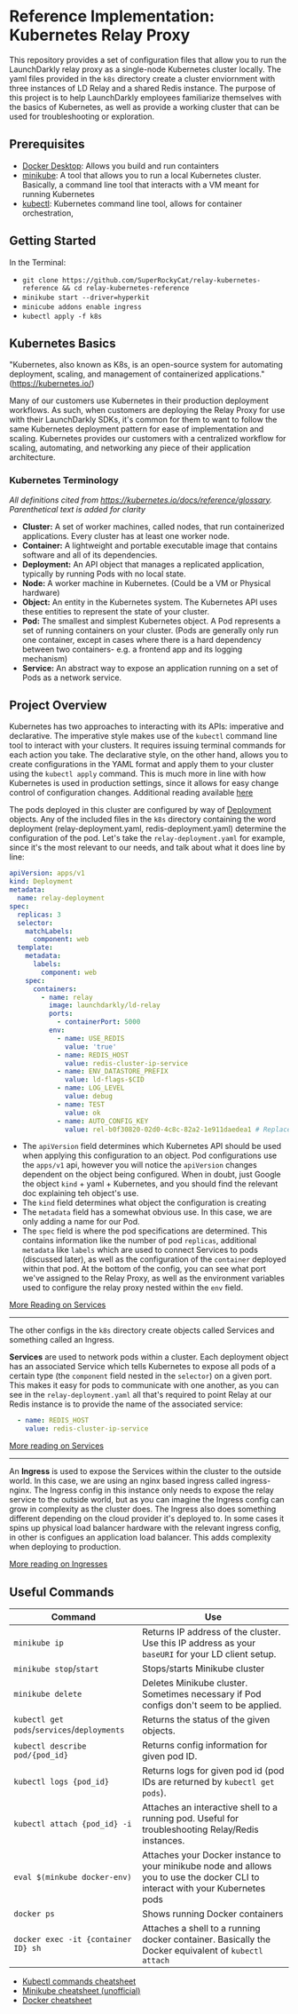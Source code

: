 # Reference Implementation: Kubernetes Relay Proxy 

This repository provides a set of configuration files that allow you to run the LaunchDarkly relay proxy as a single-node Kubernetes cluster locally. The yaml files provided in the `k8s` directory create a cluster enviornment with three instances of LD Relay and a shared Redis instance. The purpose of this project is to help LaunchDarkly employees familiarize themselves with the basics of Kubernetes, as well as provide a working cluster that can be used for troubleshooting or exploration.

## Prerequisites

- [Docker Desktop](https://www.docker.com/products/docker-desktop): Allows you build and run containters
- [minikube](https://minikube.sigs.k8s.io/docs/start/): A tool that allows you to run a local Kubernetes cluster. Basically, a command line tool that interacts with a VM meant for running Kubernetes
- [kubectl](https://kubernetes.io/docs/tasks/tools/): Kubernetes command line tool, allows for container orchestration, 


## Getting Started

In the Terminal:

- `git clone https://github.com/SuperRockyCat/relay-kubernetes-reference && cd relay-kubernetes-reference`
- `minikube start --driver=hyperkit`
- `minicube addons enable ingress`
- `kubectl apply -f k8s`

## Kubernetes Basics

"Kubernetes, also known as K8s, is an open-source system for automating deployment, scaling, and management of containerized applications." (https://kubernetes.io/) 

Many of our customers use Kubernetes in their production deployment workflows. As such, when customers are deploying the Relay Proxy for use with their LaunchDarkly SDKs, it's common for them to want to follow the same Kubernetes deployment pattern for ease of implementation and scaling. Kubernetes provides our customers with a centralized workflow for scaling, automating, and networking any piece of their application architecture.

### Kubernetes Terminology

_All definitions cited from https://kubernetes.io/docs/reference/glossary. Parenthetical text is added for clarity_ 

- **Cluster:** A set of worker machines, called nodes, that run containerized applications. Every cluster has at least one worker node.
- **Container:** A lightweight and portable executable image that contains software and all of its dependencies.
- **Deployment:** An API object that manages a replicated application, typically by running Pods with no local state.
- **Node:** A worker machine in Kubernetes. (Could be a VM or Physical hardware)
- **Object:** An entity in the Kubernetes system. The Kubernetes API uses these entities to represent the state of your cluster.
- **Pod:** The smallest and simplest Kubernetes object. A Pod represents a set of running containers on your cluster. (Pods are generally only run one container, except in cases where there is a hard dependency between two containers- e.g. a frontend app and its logging mechanism)
- **Service:** An abstract way to expose an application running on a set of Pods as a network service.


## Project Overview

Kubernetes has two approaches to interacting with its APIs: imperative and declarative. The imperative style makes use of the `kubectl` command line tool to interact with your clusters. It requires issuing terminal commands for each action you take. The declarative style, on the other hand, allows you to create configurations in the YAML format and apply them to your cluster using the `kubectl apply` command. This is much more in line with how Kubernetes is used in production settings, since it allows for easy change control of configuration changes. Additional reading available [here](https://medium.com/payscale-tech/imperative-vs-declarative-a-kubernetes-tutorial-4be66c5d8914)

The pods deployed in this cluster are configured by way of [Deployment](https://kubernetes.io/docs/concepts/workloads/controllers/deployment/) objects. Any of the included files in the `k8s` directory containing the word deployment (relay-deployment.yaml, redis-deployment.yaml) determine the configuration of the pod. Let's take the `relay-deployment.yaml` for example, since it's the most relevant to our needs, and talk about what it does line by line:

```yaml
apiVersion: apps/v1
kind: Deployment
metadata: 
  name: relay-deployment
spec:
  replicas: 3
  selector:
    matchLabels:
      component: web
  template:
    metadata:
      labels:
        component: web
    spec:
      containers:
        - name: relay
          image: launchdarkly/ld-relay
          ports:
            - containerPort: 5000
          env:
            - name: USE_REDIS
              value: 'true'
            - name: REDIS_HOST
              value: redis-cluster-ip-service
            - name: ENV_DATASTORE_PREFIX
              value: ld-flags-$CID
            - name: LOG_LEVEL
              value: debug
            - name: TEST
              value: ok
            - name: AUTO_CONFIG_KEY
              value: rel-b0f30820-02d0-4c8c-82a2-1e911daedea1 # Replace with your own auto-config key
```

- The `apiVersion` field determines which Kubernetes API should be used when applying this configuration to an object. Pod configurations use the `apps/v1` api, however you will notice the `apiVersion` changes dependent on the object being configured. When in doubt, just Google the object `kind` + yaml + Kubernetes, and you should find the relevant doc explaining teh object's use.
- The `kind` field determines what object the configuration is creating
- The `metadata` field has a somewhat obvious use. In this case, we are only adding a name for our Pod.
- The `spec` field is where the pod specifications are determined. This contains information like the number of pod `replicas`, additional `metadata` like `labels` which are used to connect Services to pods (discussed later), as well as the configuration of the `container` deployed within that pod. At the bottom of the config, you can see what port we've assigned to the Relay Proxy, as well as the environment variables used to configure the relay proxy nested within the `env` field.

[More Reading on Services](https://kubernetes.io/docs/concepts/workloads/controllers/)

------

The other configs in the `k8s` directory create objects called Services and something called an Ingress.

**Services** are used to network pods within a cluster. Each deployment object has an associated Service which tells Kubernetes to expose all pods of a certain type (the `component` field nested in the `selector`) on a given port. This makes it easy for pods to communicate with one another, as you can see in the `relay-deployment.yaml` all that's required to point Relay at our Redis instance is to provide the name of the associated service: 

```yaml
  - name: REDIS_HOST
    value: redis-cluster-ip-service
```

[More reading on Services](https://kubernetes.io/docs/concepts/services-networking/service/)

------

An  **Ingress** is used to expose the Services within the cluster to the outside world. In this case, we are using an nginx based ingress called ingress-nginx. The Ingress config in this instance only needs to expose the relay service to the outside world, but as you can imagine the Ingress config can grow in complexity as the cluster does. The Ingress also does something different depending on the cloud provider it's deployed to. In some cases it spins up physical load balancer hardware with the relevant ingress config, in other is configues an application load balancer. This adds complexity when deploying to production.

[More reading on Ingresses](https://kubernetes.io/docs/concepts/services-networking/ingress/)

## Useful Commands

| Command| Use |
|--------|-----|
|`minikube ip`| Returns IP address of the cluster. Use this IP address as your `baseURI` for your LD client setup.|
|`minikube stop`/`start`| Stops/starts Minikube cluster |
|`minikube delete`| Deletes Minikube cluster. Sometimes necessary if Pod configs don't seem to be applied.|
|`kubectl get pods`/`services`/`deployments`| Returns the status of the given objects.|
|`kubectl describe pod/{pod_id}`| Returns config information for given pod ID.|
|`kubectl logs {pod_id}` | Returns logs for given pod id (pod IDs are returned by `kubectl get pods`).|
|`kubectl attach {pod_id} -i`| Attaches an interactive shell to a running pod. Useful for troubleshooting Relay/Redis instances.|
|`eval $(minkube docker-env)`| Attaches your Docker instance to your minikube node and allows you to use the docker CLI to interact with your Kubernetes pods |
|`docker ps`| Shows running Docker containers |
|`docker exec -it {container ID} sh` | Attaches a shell to a running docker container. Basically the Docker equivalent of `kubectl attach`|

- [Kubectl commands cheatsheet](https://kubernetes.io/docs/reference/kubectl/cheatsheet/)
- [Minikube cheatsheet (unofficial)](https://www.docker.com/sites/default/files/d8/2019-09/docker-cheat-sheet.pdf)
- [Docker cheatsheet](https://www.docker.com/sites/default/files/d8/2019-09/docker-cheat-sheet.pdf)